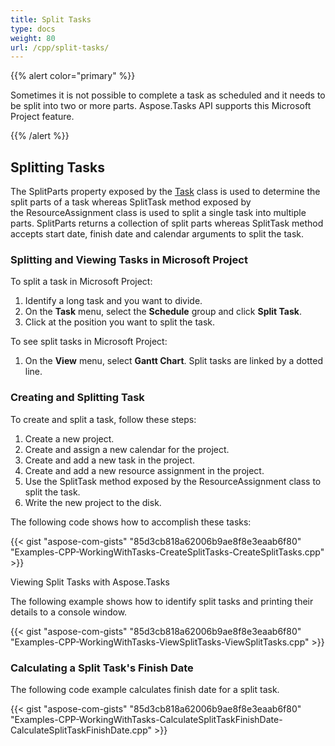 ```yaml
---
title: Split Tasks
type: docs
weight: 80
url: /cpp/split-tasks/
---
```


{{% alert color="primary" %}} 

Sometimes it is not possible to complete a task as scheduled and it needs to be split into two or more parts. Aspose.Tasks API supports this Microsoft Project feature.

{{% /alert %}} 
## **Splitting Tasks**
The SplitParts property exposed by the [Task](https://www.aspose.com/api/net/tasks/aspose.tasks/task) class is used to determine the split parts of a task whereas SplitTask method exposed by the ResourceAssignment class is used to split a single task into multiple parts. SplitParts returns a collection of split parts whereas SplitTask method accepts start date, finish date and calendar arguments to split the task.
### **Splitting and Viewing Tasks in Microsoft Project**
To split a task in Microsoft Project:

1. Identify a long task and you want to divide.
2. On the **Task** menu, select the **Schedule** group and click **Split Task**.
3. Click at the position you want to split the task.

To see split tasks in Microsoft Project:

1. On the **View** menu, select **Gantt Chart**.
   Split tasks are linked by a dotted line.
### **Creating and Splitting Task**
To create and split a task, follow these steps:

1. Create a new project.
2. Create and assign a new calendar for the project.
3. Create and add a new task in the project.
4. Create and add a new resource assignment in the project.
5. Use the SplitTask method exposed by the ResourceAssignment class to split the task.
6. Write the new project to the disk.

The following code shows how to accomplish these tasks:

{{< gist "aspose-com-gists" "85d3cb818a62006b9ae8f8e3eaab6f80" "Examples-CPP-WorkingWithTasks-CreateSplitTasks-CreateSplitTasks.cpp" >}}


Viewing Split Tasks with Aspose.Tasks

The following example shows how to identify split tasks and printing their details to a console window.

{{< gist "aspose-com-gists" "85d3cb818a62006b9ae8f8e3eaab6f80" "Examples-CPP-WorkingWithTasks-ViewSplitTasks-ViewSplitTasks.cpp" >}}
### **Calculating a Split Task's Finish Date**
The following code example calculates finish date for a split task.

{{< gist "aspose-com-gists" "85d3cb818a62006b9ae8f8e3eaab6f80" "Examples-CPP-WorkingWithTasks-CalculateSplitTaskFinishDate-CalculateSplitTaskFinishDate.cpp" >}}
